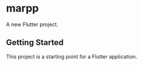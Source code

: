 # marpp

A new Flutter project.

## Getting Started

This project is a starting point for a Flutter application.

